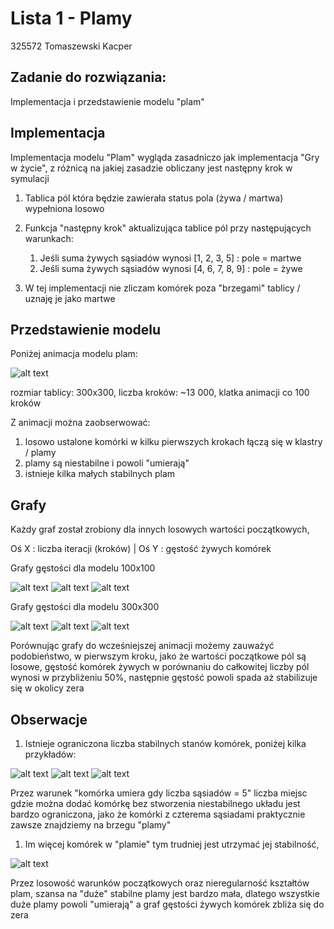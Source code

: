 # Lista 1 - Plamy
325572 Tomaszewski Kacper 

## Zadanie do rozwiązania:
Implementacja i przedstawienie modelu "plam"

## Implementacja
Implementacja modelu "Plam" wygląda zasadniczo jak implementacja "Gry w życie", z różnicą na jakiej zasadzie obliczany jest następny krok w symulacji

1)  Tablica pól która będzie zawierała status pola (żywa / martwa) wypełniona losowo
2)  Funkcja "następny krok" aktualizująca tablice pól przy następujących warunkach:

    1) Jeśli suma żywych sąsiadów wynosi [1, 2, 3, 5] : pole = martwe
    2) Jeśli suma żywych sąsiadów wynosi [4, 6, 7, 8, 9] : pole = żywe
3)  W tej implementacji nie zliczam komórek poza "brzegami" tablicy / uznaję je jako martwe


## Przedstawienie modelu
Poniżej animacja modelu plam:

![alt text](Spots-gif.gif)

rozmiar tablicy: 300x300,
liczba kroków: ~13 000,
klatka animacji co 100 kroków

Z animacji można zaobserwować:

1)  losowo ustalone komórki w kilku pierwszych krokach łączą się w klastry / plamy
2)  plamy są niestabilne i powoli "umierają"
3)  istnieje kilka małych stabilnych plam


## Grafy
Każdy graf został zrobiony dla innych losowych wartości początkowych,

Oś X : liczba iteracji (kroków)
| Oś Y : gęstość żywych komórek  

Grafy gęstości dla modelu 100x100

![alt text](100x100_1.svg)
![alt text](100x100_2.svg)
![alt text](100x100_3.svg)

Grafy gęstości dla modelu 300x300

![alt text](300x300_1.png)
![alt text](300x300_2.svg)
![alt text](300x300_3.svg)

Porównując grafy do wcześniejszej animacji możemy zauważyć podobieństwo,
w pierwszym kroku, jako że wartości początkowe pól są losowe, gęstość komórek żywych w porównaniu do całkowitej liczby pól wynosi w przybliżeniu 50%,
następnie gęstość powoli spada aż stabilizuje się w okolicy zera

## Obserwacje
1)  Istnieje ograniczona liczba stabilnych stanów komórek, poniżej kilka przykładów:

![alt text](image.png)
![alt text](image-1.png)
![alt text](image-2.png)

Przez warunek "komórka umiera gdy liczba sąsiadów = 5" liczba miejsc gdzie można dodać komórkę bez stworzenia niestabilnego układu jest bardzo ograniczona, jako że komórki z czterema sąsiadami praktycznie zawsze znajdziemy na brzegu "plamy"

1)  Im więcej komórek w "plamie" tym trudniej jest utrzymać jej stabilność, 

![alt text](image-3.png)

Przez losowość warunków początkowych oraz nieregularność kształtów plam, szansa na "duże" stabilne plamy jest bardzo mała, dlatego wszystkie duże plamy powoli "umierają" a graf gęstości żywych komórek zbliża się do zera